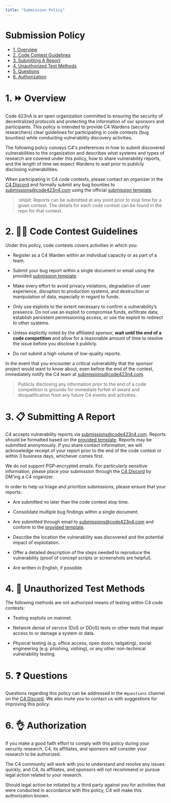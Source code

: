 ```yaml
---
title: "Submission Policy"
---
```


# Submission Policy

- [1. Overview](#1-overview)
- [2. Code Contest Guidelines](#2-code-contest-guidelines)
- [3. Submitting A Report](#3-submitting-a-report)
- [4. Unauthorized Test Methods](#4-unauthorized-test-methods)
- [5. Questions](#5-questions)
- [6. Authorization](#6-authorization) 

# 1. :fast_forward: Overview
Code 423nA is an open organization committed to ensuring the security of decentralized protocols and protecting the information of our sponsors and participants. This policy is intended to provide C4 Wardens (security researchers) clear guidelines for participating in code contests (bug bounties) while conducting vulnerability discovery activities. 
  
The following policy conveys C4's preferences in how to submit discovered vulnerabilities to the organization and describes what systems and types of research are covered under this policy, how to share vulnerability reports, and the length of time we expect Wardens to wait prior to publicly disclosing vulnerabilities.  
  
When participating in C4 code contests, please contact an organizer in the [C4 Discord](https://discord.gg/EY5dvm3evD) and formally submit any bug bounties to submissions@code423n4.com using the official [submission template](/submission-template). 

> :shipit: Reports can be submitted at any point prior to stop time for a given contest. The details for each code contest can be found in the repo for that contest.

# 2. :woman_teacher: Code Contest Guidelines
Under this policy, code contests covers activities in which you:  

- Register as a C4 Warden within an individual capacity or as part of a team.  
  
- Submit your bug report within a single document or email using the provided [submission template](/submission-template). 
  
- Make every effort to avoid privacy violations, degradation of user experience, disruption to production systems, and destruction or manipulation of data, especially in regard to funds.
  
- Only use exploits to the extent necessary to confirm a vulnerability’s presence. Do not use an exploit to compromise funds, exfiltrate data, establish persistent permissioning access, or use the exploit to redirect to other systems.
  
- Unless explicitly noted by the affiliated sponsor, **wait until the end of a code competition** and allow for a reasonable amount of time to resolve the issue before you disclose it publicly.
  
- Do not submit a high volume of low-quality reports.

In the event that you encounter a critical vulnerability that the sponsor project would want to know about, even before the end of the contest, immediately notify the C4 team at submissions@code423n4.com. 

> Publicly disclosing any information prior to the end of a code competition is grounds for immediate forfeit of award and disqualification from any future C4 events and activities.

# 3. :clipboard: Submitting A Report
C4 accepts vulnerability reports via submissions@code423n4.com. Reports should be formatted based on the [provided template](/submission-template). Reports may be submitted anonymously. If you share contact information, we will acknowledge receipt of your report prior to the end of the code contest or within 3 business days, whichever comes first.

We do not support PGP-encrypted emails. For particularly sensitive information, please place your submission through the [C4 Discord](https://discord.gg/EY5dvm3evD) by DM'ing a C4 organizer. 

In order to help us triage and prioritize submissions, please ensure that your reports:

- Are submitted no later than the code contest stop time.

- Consolidate multiple bug findings within a single document.

- Are submitted through email to submissions@code423n4.com and conform to the [provided template](/submission-template).

- Describe the location the vulnerability was discovered and the potential impact of exploitation.

- Offer a detailed description of the steps needed to reproduce the vulnerability (proof of concept scripts or screenshots are helpful).

- Are written in English, if possible.

# 4. :no_good: Unauthorized Test Methods
The following methods are not authorized means of testing within C4 code contests:

- Testing exploits on mainnet. 

- Network denial of service (DoS or DDoS) tests or other tests that impair access to or damage a system or data.

- Physical testing (e.g. office access, open doors, tailgating), social engineering (e.g. phishing, vishing), or any other non-technical vulnerability testing.

# 5. :question: Questions
Questions regarding this policy can be addressed in the `#questions` channel on the [C4 Discord](https://discord.gg/Dr6p5KDCdG). We also invite you to contact us with suggestions for improving this policy.

# 6. :ok_hand: Authorization
If you make a good faith effort to comply with this policy during your security research, C4, its affiliates, and sponsors will consider your research to be authorized.  

The C4 community will work with you to understand and resolve any issues quickly, and C4, its affiliates, and sponsors will not recommend or pursue legal action related to your research. 

Should legal action be initiated by a third party against you for activities that were conducted in accordance with this policy, C4 will make this authorization known.

